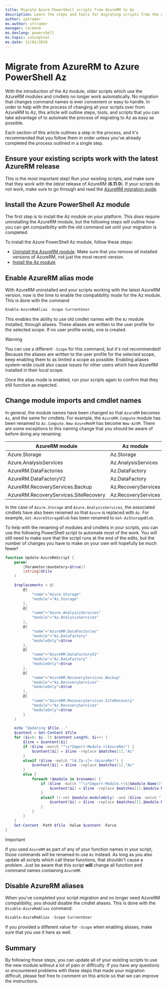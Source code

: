 ```yaml
---
title: Migrate Azure PowerShell scripts from AzureRM to Az
description: Learn the steps and tools for migrating scripts from the AzureRM module to the new Az module.
author: sptramer
ms.author: sttramer
manager: carmonm
ms.devlang: powershell
ms.topic: conceptual
ms.date: 11/01/2018
---
```


# Migrate from AzureRM to Azure PowerShell Az

With the introduction of the Az module, older scripts which use the AzureRM modules and cmdlets no
longer work automatically. No migration that changes command names is ever convenient or easy to
handle. In order to help with the process of changing all your scripts over from AzureRM to Az,
this article will outline steps, tools, and scripts that you can take advantage of to automate
the process of migrating to Az as easy as possible.

Each section of this article outlines a step in the process, and it's recommended that you follow
them in order unless you've already completed the process outlined in a single step.

## Ensure your existing scripts work with the latest AzureRM release

This is the most important step! Run your existing scripts, and make sure that they work with the
_latest_ release of AzureRM (__6.11.0__). If your scripts do not work, make sure to go through and read
the [AzureRM migration guide](/powershell/azure/migration-guide.6.0.0).

## Install the Azure PowerShell Az module

The first step is to install the Az module on your platform. This _does_ require uninstalling
the AzureRM module, but the following steps will outline how you can get compatibility with the old
command set until your migration is completed.

To install the Azure PowerShell Az module, follow these steps:

* [Uninstall the AzureRM module](/powershell/azure/uninstall-azurerm-ps?view=azurermps-6.11.0). Make sure that
you remove _all_ installed versions of AzureRM, not just the most recent version.
* [Install the Az module](install-az-ps.md)

## Enable AzureRM alias mode

With AzureRM uninstalled and your scripts working with the latest AzureRM version, now is the time to
enable the compatibility mode for the Az module. This is done with the command

```powershell
Enable-AzureRmAlias -Scope CurrentUser
```

This enables the ability to use old cmdlet names with the `Az` module installed, through aliases. These
aliases are written to the user profile for the selected scope. If no user profile exists, one is created.

> [!WARNING]
>
> You can use a different `-Scope` for this command, but it's not recommended! Because the aliases are written to
> the user profile for the selected scope, keep enabling them to as limited a scope as possible. Enabling aliases
> system-wide could also cause issues for other users which have AzureRM installed in their local scope.

Once the alias mode is enabled, run your scripts again to confirm that they still function as expected. 

## Change module imports and cmdlet names

In general, the module names have been changed so that `AzureRM` becomes `Az`, and the same for cmdlets.
For example, the `AzureRM.Compute` module has been renamed to `Az.Compute`. `New-AzureRmVM` has become `New-AzVM`.
There are some exceptions to this naming change that you should be aware of before doing any renaming:

| AzureRM module | Az module |
|----------------|-----------|
| Azure.Storage | Az.Storage |
| Azure.AnalysisServices | Az.AnalysisServices |
| AzureRM.DataFactories | Az.DataFactory |
| AzureRM.DataFactoryV2 | Az.DataFactory |
| AzureRM.RecoveryServices.Backup | Az.RecoveryServices |
| AzureRM.RecoveryServices.SiteRecovery | Az.RecoveryServices |

In the case of `Azure.Storage` and `Azure.AnalysisServices`, the associated cmdlets have also been renamed
so that `Azure` is replaced with `Az`. For example, `Get-AzureStorageBlob` has been renamed to `Get-AzStorageBlob`.

To help with the renaming of modules and cmdlets in your scripts, you can use the following PowerShell script
to automate most of the work. You will still need to make sure that the script runs at the end of the edits,
but the number of changes you have to make on your own will hopefully be much fewer!

```powershell
function Update-AzureRmScript {
    param(
        [Parameter(mandatory=$true)]
        [string]$File
    )

    $replacements = @(
        @{
            "name"="Azure.Storage"
            "module"="Az.Storage"
        },
        @{
            "name"="Azure.AnalysisServices"
            "module"="Az.AnalysisServices"
        },
        @{
            "name"="AzureRM.DataFactories"
            "module"="Az.DataFactory"
            "moduleOnly"=$true
        },
        @{
            "name"="AzureRM.DataFactoryV2"
            "module"="Az.DataFactory"
            "moduleOnly"=$true
        },
        @{
            "name"="AzureRM.RecoveryServices.Backup"
            "module"="Az.RecoveryServices"
            "moduleOnly"=$true
        },
        @{
            "name"="AzureRM.RecoveryServices.SiteRecovery"
            "module"="Az.RecoveryServices"
            "moduleOnly"=$true
        }
    )

    echo "Updating $File..."
    $content = Get-Content $file
    for ($i=0; $i -lt $content.Length; $i++) {
        $line = $content[$i]
        if ($line -match "^\s*Import-Module.+(AzureRm)") {
            $content[$i] = $line -replace $matches[1],"Az"
        }
        elseif ($line -match "[A-Za-z]+-(AzureRm)") {
            $content[$i] = $line -replace $matches[1],"Az"
        }
        else {
            foreach ($module in $renames) {
                if ($line -match "^\s*Import-Module.+($($module.Name))") {
                    $content[$i] = $line -replace $matches[1],$module.Module
                }
                elseif ((-not $module.moduleOnly) -and ($line -match "[A-Za-z]+-($($module.Module))")) {
                    $content[$i] = $line -replace $matches[1],$module.Module
                }
            }
        }
    }
    Set-Content -Path $file -Value $content -Force
}
```

> [!IMPORTANT]
>
> If you used `AzureRM` as part of any of your function names in your script, those commands will be renamed to
> use `Az` instead. As long as you also update all scripts which call these functions, that shouldn't
> cause a problem. Just be aware that this script __will__ change all function and command names
> containing `AzureRM`.

## Disable AzureRM aliases

When you've completed your script migration and no longer need AzureRM compatibility, you should disable the cmdlet
aliases. This is done with the `Disable-AzureRmAlias` command:

```powershell
Disable-AzureRmAlias -Scope CurrentUser
```

If you provided a different value for `-Scope` when enabling aliases, make sure that you use it here as well.

## Summary

By following these steps, you can update all of your existing scripts to use the new module without a lot of pain or difficulty. If you have any questions or encountered problems with these steps that made your migration difficult, please feel free to comment on this article so that we can improve the instructions.